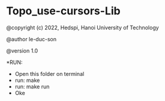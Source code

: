 # Topo_use-cursors-Lib
@copyright (c) 2022, Hedspi, Hanoi University of Technology

@author le-duc-son

@version 1.0

*RUN: 
  - Open this folder on terminal
  - run: make
  - run: make run
  - Oke
